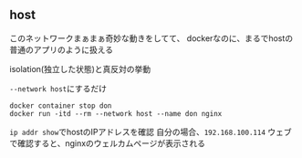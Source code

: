 ## host

このネットワークまぁまぁ奇妙な動きをしてて、
dockerなのに、まるでhostの普通のアプリのように扱える

isolation(独立した状態)と真反対の挙動

`--network host`にするだけ
```
docker container stop don
docker run -itd --rm --network host --name don nginx
```
`ip addr show`でhostのIPアドレスを確認
自分の場合、`192.168.100.114`
ウェブで確認すると、nginxのウェルカムページが表示される